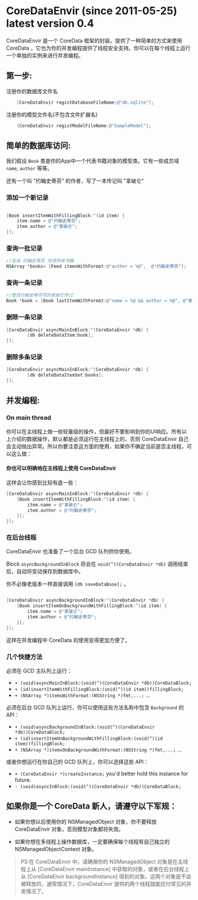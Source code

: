 CoreDataEnvir (since 2011-05-25) latest version 0.4
=============

CoreDataEnvir 是一个 CoreData 框架的封装。提供了一种简单的方式来使用 CoreData ，它也为你的并发编程提供了线程安全支持。你可以在每个线程上运行一个单独的实例来进行并发编程。

## 第一步:

注册你的数据库文件名

```Objective-C
	[CoreDataEnvir registDatabaseFileName:@"db.sqlite"];
```

注册你的模型文件名(不包含文件扩展名)

```Objective-C
	[CoreDataEnvir registModelFileName:@"SampleModel"];
```

## 简单的数据库访问:

我们假设 `Book` 类是你的App中一个代表书籍对象的模型类。它有一些成员域 `name`, `author` 等等。

还有一个叫 "约翰史蒂芬" 的作者，写了一本传记叫 "拿破仑"

### 添加一个新记录

```Objective-C

[Book insertItemWithFillingBlock:^(id item) {
	item.name = @"约翰史蒂芬";
	item.author = @"拿破仑";
}];

```

### 查询一批记录

```Objective-C
//查询 约翰史蒂芬 写得所有书籍
NSArray *books= [Feed itemsWithFormat:@"author = %@",  @"约翰史蒂芬"];

```

### 查询一条记录

```Objective-C
//查找约翰史蒂芬写的拿破仑传记
Book *book = [Book lastItemWithFormat:@"name = %@ && author = %@", @"拿破仑", @"约翰史蒂芬"];

```

### 删除一条记录

```Objective-C
[CoreDataEnvir asyncMainInBlock:^(CoreDataEnvir *db) {
		[db deleteDataItem:book];
}];

```

### 删除多条记录

```Objective-C
[CoreDataEnvir asyncMainInBlock:^(CoreDataEnvir *db) {
		[db deleteDataItemSet:books];
}];
```

## 并发编程:

### On main thread

你可以在主线程上做一些轻量级的操作，但最好不要影响到你的UI响应。所有以上介绍的数据操作，默认都是必须运行在主线程上的，否则 CoreDataEnvir 自己会主动抛出异常。所以你要注意这方面的使用，如果你不确定当前是否主线程，可以这么做：

#### 你也可以明确地在主线程上使用 CoreDataEnvir

这样会让你感到比较有底一些：

```Objective-C
[CoreDataEnvir asyncMainInBlock:^(CoreDataEnvir *db) {
	[Book insertItemWithFillingBlock:^(id item) {
		item.name = @"拿破仑";
		item.author = @"约翰史蒂芬";
	}];
}];
```

### 在后台线程

CoreDataEnvir 也准备了一个后台 GCD 队列供你使用。

Block `asyncBackgroundInBlock` 将会在 `void(^)(CoreDataEnvir *db)` 调用结束后，自动将变动保存到数据库中。

你不必像老版本一样直接调用 `[db saveDataBase];` 。

```Objective-C

[CoreDataEnvir asyncBackgroundInBlock:^(CoreDataEnvir *db) {
	[Book insertItemOnBackgroundWithFillingBlock:^(id item) {
		item.name = @"拿破仑";
		item.author = @"约翰史蒂芬";
	}];
}];

```

这样在并发编程中 CoreData 的使用变得更加方便了。

### 几个快捷方法

必须在 GCD 主队列上运行：


* `+ (void)asyncMainInBlock:(void(^)(CoreDataEnvir *db))CoreDataBlock;`
* `+ (id)insertItemWithFillingBlock:(void(^)(id item))fillingBlock;`
* `+ (NSArray *)itemsWithFormat:(NSString *)fmt,...;`
...

必须在后台 GCD 队列上运行，你可以使用这些方法名称中包含 `Background` 的API：

* `+ (void)asyncBackgroundInBlock:(void(^)(CoreDataEnvir *db))CoreDataBlock;`
* `+ (id)insertItemOnBackgroundWithFillingBlock:(void(^)(id item))fillingBlock;`
* `+ (NSArray *)itemsOnBackgroundWithFormat:(NSString *)fmt,...;`
...

或者你想运行在你自己的 GCD 队列上，你可以选择这些 API：

* `+ (CoreDataEnvir *)createInstance;` you'd better hold this instance for future.
* `- (void)asyncInBlock:(void(^)(CoreDataEnvir *db))CoreDataBlock;`

## 如果你是一个 CoreData 新人，请遵守以下军规：

* 如果你想以后使用你的 NSManagedObject 对象，你不要释放 CoreDataEnvir 对象，否则模型对象都将失效。

* 如果你想在多线程上操作数据库，一定要确保每个线程有自己独立的 NSManagedObjectContext 对象。

> PS:在 CoreDataEnvir 中，请确保你的 NSManagedObject 对象是在主线程上从 [CoreDataEnvir mainInstance] 中获取的对象，或者在后台线程上从 [CoreDataEnvir backgroundInstance] 得到的对象。这两个对象是不会被释放的，通常情况下，CoreDataEnvir 提供的两个线程就能应付常见的并发情况了。
